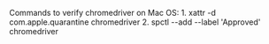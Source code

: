 Commands to verify chromedriver on Mac OS:
    1. xattr -d com.apple.quarantine chromedriver
    2. spctl --add --label 'Approved' chromedriver